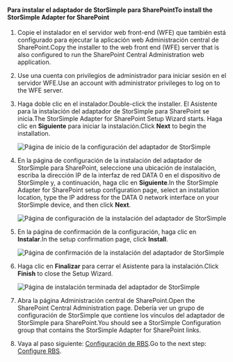 <!--author=SharS last changed: 9/17/15-->

#### <a name="to-install-the-storsimple-adapter-for-sharepoint"></a><span data-ttu-id="8b2fe-101">Para instalar el adaptador de StorSimple para SharePoint</span><span class="sxs-lookup"><span data-stu-id="8b2fe-101">To install the StorSimple Adapter for SharePoint</span></span>
1. <span data-ttu-id="8b2fe-102">Copie el instalador en el servidor web front-end (WFE) que también está configurado para ejecutar la aplicación web Administración central de SharePoint.</span><span class="sxs-lookup"><span data-stu-id="8b2fe-102">Copy the installer to the web front end (WFE) server that is also configured to run the SharePoint Central Administration web application.</span></span> 
2. <span data-ttu-id="8b2fe-103">Use una cuenta con privilegios de administrador para iniciar sesión en el servidor WFE.</span><span class="sxs-lookup"><span data-stu-id="8b2fe-103">Use an account with administrator privileges to log on to the WFE server.</span></span>
3. <span data-ttu-id="8b2fe-104">Haga doble clic en el instalador.</span><span class="sxs-lookup"><span data-stu-id="8b2fe-104">Double-click the installer.</span></span> <span data-ttu-id="8b2fe-105">El Asistente para la instalación del adaptador de StorSimple para SharePoint se inicia.</span><span class="sxs-lookup"><span data-stu-id="8b2fe-105">The StorSimple Adapter for SharePoint Setup Wizard starts.</span></span> <span data-ttu-id="8b2fe-106">Haga clic en **Siguiente** para iniciar la instalación.</span><span class="sxs-lookup"><span data-stu-id="8b2fe-106">Click **Next** to begin the installation.</span></span>
   
    ![Página de inicio de la configuración del adaptador de StorSimple](./media/storsimple-install-sharepoint-adapter/HCS_SSASP_Setup1-include.png)
4. <span data-ttu-id="8b2fe-108">En la página de configuración de la instalación del adaptador de StorSimple para SharePoint, seleccione una ubicación de instalación, escriba la dirección IP de la interfaz de red DATA 0 en el dispositivo de StorSimple y, a continuación, haga clic en **Siguiente**.</span><span class="sxs-lookup"><span data-stu-id="8b2fe-108">In the StorSimple Adapter for SharePoint setup configuration page, select an installation location, type the IP address for the DATA 0 network interface on your StorSimple device, and then click **Next**.</span></span> 
   
    ![Página de configuración de la instalación del adaptador de StorSimple](./media/storsimple-install-sharepoint-adapter/HCS_SSASP_Setup2-include.png) 
5. <span data-ttu-id="8b2fe-110">En la página de confirmación de la configuración, haga clic en **Instalar**.</span><span class="sxs-lookup"><span data-stu-id="8b2fe-110">In the setup confirmation page, click **Install**.</span></span>
   
    ![Página de confirmación de la instalación del adaptador de StorSimple](./media/storsimple-install-sharepoint-adapter/HCS_SSASP_Confirm_Setup-include.png) 
6. <span data-ttu-id="8b2fe-112">Haga clic en **Finalizar** para cerrar el Asistente para la instalación.</span><span class="sxs-lookup"><span data-stu-id="8b2fe-112">Click **Finish** to close the Setup Wizard.</span></span>
   
    ![Página de instalación terminada del adaptador de StorSimple](./media/storsimple-install-sharepoint-adapter/HCS_SSASP_Setup_finish-include.png) 
7. <span data-ttu-id="8b2fe-114">Abra la página Administración central de SharePoint.</span><span class="sxs-lookup"><span data-stu-id="8b2fe-114">Open the SharePoint Central Administration page.</span></span> <span data-ttu-id="8b2fe-115">Debería ver un grupo de configuración de StorSimple que contiene los vínculos del adaptador de StorSimple para SharePoint.</span><span class="sxs-lookup"><span data-stu-id="8b2fe-115">You should see a StorSimple Configuration group that contains the StorSimple Adapter for SharePoint links.</span></span>
8. <span data-ttu-id="8b2fe-116">Vaya al paso siguiente: [Configuración de RBS](#configure-rbs).</span><span class="sxs-lookup"><span data-stu-id="8b2fe-116">Go to the next step: [Configure RBS](#configure-rbs).</span></span>

